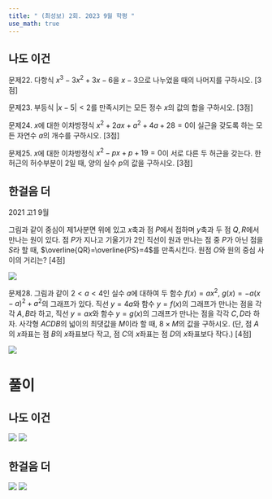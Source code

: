 ```yaml
---
title: " (최성보) 2회. 2023 9월 학평 " 
use_math: true
---
```


## 나도 이건

문제22. 다항식 $x^3-3x^2+3x-6$을 $x-3$으로 나누었을 때의 나머지를 구하시오. [3점]


문제23. 부등식 $\lvert x-5\rvert<2$를 만족시키는 모든 정수 $x$의 값의 합을 구하시오. [3점]

문제24. $x$에 대한 이차방정식 $x^2+2ax+a^2+4a+28=0$이 실근을 갖도록 하는 모든 자연수 $a$의 개수를 구하시오. [3점]


문제25. $x$에 대한 이차방정식 $x^2-px+p+19=0$이 서로 다른 두 허근을 갖는다. 한 허근의 허수부분이 $2$일 때, 양의 실수 $p$의 값을 구하시오. [3점]





## 한걸음 더

2021 고1 9월

그림과 같이 중심이 제1사분면 위에 있고 $x$축과 점 $P$에서 접하며 $y$축과 두 점 $Q, R$에서 만나는 원이 있다. 점 $P$가 지나고 기울기가 $2$인 직선이 원과 만나는 점 중 $P$가 아닌 점을 $S$라 할 때, $\overline{QR}=\overline{PS}=4$를 만족시킨다. 원점 $O$와 원의 중심 사이의 거리는? [4점]

<img src="2025 assets/Pasted%20image%2020250827020737.png"/>


문제28. 그림과 같이 $2<a<4$인 실수 $a$에 대하여 두 함수 $f(x)=ax^2$, $g(x)=-a(x-a)^2+a^2$의 그래프가 있다. 직선 $y=4a$와 함수 $y=f(x)$의 그래프가 만나는 점을 각각 $A, B$라 하고, 직선 $y=ax$와 함수 $y=g(x)$의 그래프가 만나는 점을 각각 $C, D$라 하자. 사각형 $ACDB$의 넓이의 최댓값을 $M$이라 할 때, $8\times M$의 값을 구하시오. (단, 점 $A$의 $x$좌표는 점 $B$의 $x$좌표보다 작고, 점 $C$의 $x$좌표는 점 $D$의 $x$좌표보다 작다.) [4점]

<img src="2025 assets/Pasted%20image%2020250823221805.png"/>


# 풀이

## 나도 이건

<img src="2025 assets/Pasted%20image%2020250824232437.png"/>

<img src="2025 assets/Pasted%20image%2020250824232503.png"/>


## 한걸음 더


<img src="2025 assets/(최성보) 2회. 2023 9월 학평 — 2025 청수 고1 공통수학.jpeg"/>


<img src="2025 assets/Pasted%20image%2020250827021947.png"/>


